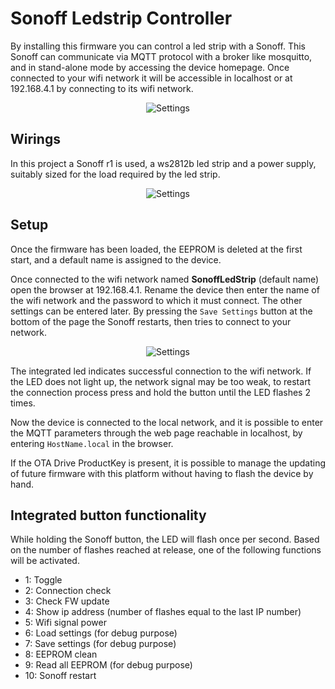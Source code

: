 **Sonoff Ledstrip Controller**
=======================
By installing this firmware you can control a led strip with a Sonoff. This Sonoff can communicate via MQTT protocol with a broker like mosquitto, and in stand-alone mode by accessing the device homepage. Once connected to your wifi network it will be accessible in localhost or at 192.168.4.1 by connecting to its wifi network.

<p align="center">
  <img src="https://github.com/aletiffi/Led_Sonoff/blob/main/img/HomePage.PNG" alt="Settings"/>
</p>

**Wirings**
-----------------------------------------
In this project a Sonoff r1 is used, a ws2812b led strip and a power supply, suitably sized for the load required by the led strip.

<p align="center">
  <img src="https://github.com/aletiffi/Led_Sonoff/blob/main/img/Schema.png" alt="Settings"/>
</p>

**Setup**
-----------------------------------------
Once the firmware has been loaded, the EEPROM is deleted at the first start, and a default name is assigned to the device.

Once connected to the wifi network named **SonoffLedStrip** (default name) open the browser at 192.168.4.1. Rename the device then enter the name of the wifi network and the password to which it must connect. The other settings can be entered later. By pressing the `Save Settings` button at the bottom of the page the Sonoff restarts, then tries to connect to your network.

<p align="center">
  <img src="https://github.com/aletiffi/Led_Sonoff/blob/main/img/Settings.PNG" alt="Settings"/>
</p>

The integrated led indicates successful connection to the wifi network.
If the LED does not light up, the network signal may be too weak, to restart the connection process press and hold the button until the LED flashes 2 times.

Now the device is connected to the local network, and it is possible to enter the MQTT parameters through the web page reachable in localhost, by entering `HostName.local` in the browser.

If the OTA Drive ProductKey is present, it is possible to manage the updating of future firmware with this platform without having to flash the device by hand.


**Integrated button functionality**
-----------------------------------------
While holding the Sonoff button, the LED will flash once per second. Based on the number of flashes reached at release, one of the following functions will be activated.

- 1:  Toggle
- 2:  Connection check
- 3:  Check FW update
- 4:  Show ip address (number of flashes equal to the last IP number)
- 5:  Wifi signal power
- 6:  Load settings (for debug purpose)
- 7:  Save settings (for debug purpose)
- 8:  EEPROM clean
- 9:  Read all EEPROM (for debug purpose)
- 10: Sonoff restart